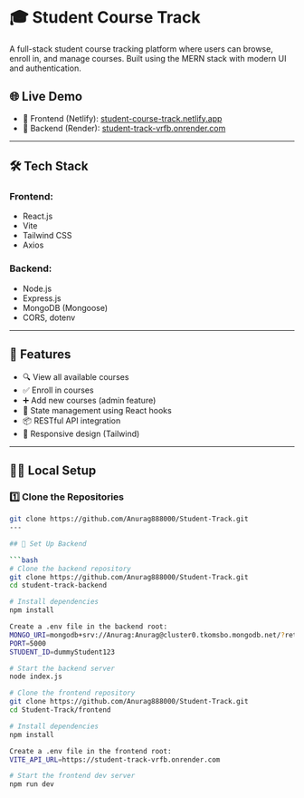 # 🎓 Student Course Track

A full-stack student course tracking platform where users can browse, enroll in, and manage courses. Built using the MERN stack with modern UI and authentication.

## 🌐 Live Demo

- 🔸 Frontend (Netlify): [student-course-track.netlify.app](https://student-course-track.netlify.app/)
- 🔸 Backend (Render): [student-track-vrfb.onrender.com](https://student-track-vrfb.onrender.com/)

---

## 🛠️ Tech Stack

### Frontend:
- React.js
- Vite
- Tailwind CSS
- Axios

### Backend:
- Node.js
- Express.js
- MongoDB (Mongoose)
- CORS, dotenv

---

## 🚀 Features

- 🔍 View all available courses
- ✅ Enroll in courses
- ➕ Add new courses (admin feature)
- 🧠 State management using React hooks
- 📦 RESTful API integration
- 📱 Responsive design (Tailwind)

---

## 🧑‍💻 Local Setup

### 1️⃣ Clone the Repositories

```bash
git clone https://github.com/Anurag888000/Student-Track.git
---

## 🔧 Set Up Backend

```bash
# Clone the backend repository
git clone https://github.com/Anurag888000/Student-Track.git
cd student-track-backend

# Install dependencies
npm install

Create a .env file in the backend root:
MONGO_URI=mongodb+srv://Anurag:Anurag@cluster0.tkomsbo.mongodb.net/?retryWrites=true&w=majority&appName=Cluster0
PORT=5000
STUDENT_ID=dummyStudent123

# Start the backend server
node index.js

# Clone the frontend repository
git clone https://github.com/Anurag888000/Student-Track.git
cd Student-Track/frontend

# Install dependencies
npm install

Create a .env file in the frontend root:
VITE_API_URL=https://student-track-vrfb.onrender.com

# Start the frontend dev server
npm run dev


